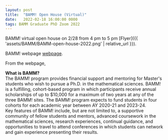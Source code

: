 ```yaml
---
layout: post
title:  "BAMM! Open House (Virtual)"
date:   2022-02-18 16:00:00 0000
tags: BAMM Graduate PhD Zoom 2022
---
```

BAMM! virtual open house on 2/28 from 4 pm to 5 pm
[Flyer]({{ 'assets/BAMM/BAMM-open-house-2022.png' | relative_url }}).
<!-- [Flyer]({{ 'assets/BAMM/BAMM-Flyer-2022-23.pdf' | relative_url }}) -->

BAMM! webpage [webpage](https://sites.google.com/mail.fresnostate.edu/bamm).

From the webpage, 

**What is BAMM?**
<br>
The BAMM! program provides financial support and mentoring for Master's students who wish to pursue a Ph.D. in the mathematical sciences. BAMM! is a fulfilling, cohort-based program in which participants receive annual scholarships of up to $10,000 for a maximum of two years at any of the three BAMM! sites. The BAMM! program expects to fund students in four cohorts for each academic year between AY 2020-21 and 2023-24.
<br>
Key features of BAMM! include, but are not limited to, a supportive community of fellow students and mentors, advanced coursework in the mathematical sciences, research experiences, continual guidance, and opportunities to travel to attend conferences in which students can network and gain experience presenting their results.